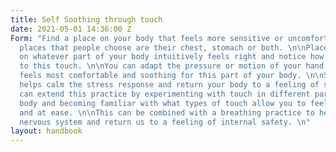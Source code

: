 ```yaml
---
title: Self Soothing through touch
date: 2021-05-01 14:36:00 Z
Form: "Find a place on your body that feels more sensitive or uncomfortable. \n\nCommon
  places that people choose are their chest, stomach or both. \n\nPlace your hand
  on whatever part of your body intuitively feels right and notice how your body responds
  to this touch. \n\nYou can adapt the pressure or motion of your hand based on what
  feels most comfortable and soothing for this part of your body. \n\nSoothing touch
  helps calm the stress response and return your body to a feeling of safety. \n\nYou
  can extend this practice by experimenting with touch in different parts of your
  body and becoming familiar with what types of touch allow you to feel most relaxed
  and at ease. \n\nThis can be combined with a breathing practice to help calm the
  nervous system and return us to a feeling of internal safety. \n"
layout: handbook
---
```


